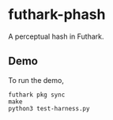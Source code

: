 # futhark-phash

A perceptual hash in Futhark.

## Demo

To run the demo,

```
futhark pkg sync
make
python3 test-harness.py
```
